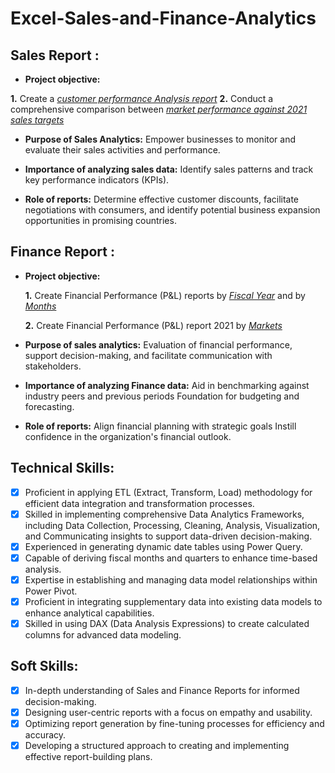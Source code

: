 # Excel-Sales-and-Finance-Analytics

## Sales Report :

- **Project objective:**

 **1.** Create a _[customer performance Analysis report](https://github.com/farazdataanalyst/Atliq-Hardware-Sales-and-Finance-Excel-Project/blob/main/Excel%20Project-%20Atliq%20Hardware%20Customer%20Performance%20Analysis.pdf)_ 
**2.** Conduct a comprehensive comparison between _[market performance against 2021 sales targets](https://github.com/farazdataanalyst/Atliq-Hardware-Sales-and-Finance-Excel-Project/blob/main/Excel%20Project-%20Atliq%20Hardware%20Market%20Performance%20vs%202021%20Targets.pdf)_

- **Purpose of Sales Analytics:** Empower businesses to monitor and evaluate their sales activities and performance.

- **Importance of analyzing sales data:** Identify sales patterns and track key performance indicators (KPIs).

- **Role of reports:** Determine effective customer discounts, facilitate negotiations with consumers, and identify potential business expansion opportunities in promising countries.


## Finance Report :

- **Project objective:** 

    **1.** Create Financial Performance (P&L) reports by _[Fiscal Year](https://github.com/farazdataanalyst/Atliq-Hardware-Sales-and-Finance-Excel-Project/blob/main/Excel%20Project-%20Atliq%20Hardware%20Financial%20Performance%20By%20FY.pdf)_ and by _[Months](https://github.com/farazdataanalyst/Atliq-Hardware-Sales-and-Finance-Excel-Project/blob/main/Excel%20Project-%20Atliq%20Hardware%20Monthly%20Financial%20Performance.pdf)_ 

   **2.** Create Financial Performance (P&L)  report 2021 by _[Markets](https://github.com/farazdataanalyst/Atliq-Hardware-Sales-and-Finance-Excel-Project/blob/main/Excel%20Project-%20Atliq%20Hardware%20Financial%20Performance%20by%20Market%202021.pdf)_

- **Purpose of sales analytics:** Evaluation of financial performance, support decision-making, and facilitate communication with stakeholders.

- **Importance of analyzing Finance data:** Aid in benchmarking against industry peers and previous periods Foundation for budgeting and forecasting.

- **Role of reports:** Align financial planning with strategic goals Instill confidence in the organization's financial outlook.


## Technical Skills:
- [x] Proficient in applying ETL (Extract, Transform, Load) methodology for efficient data integration and transformation processes.
- [x]	Skilled in implementing comprehensive Data Analytics Frameworks, including Data Collection, Processing, Cleaning, Analysis, Visualization, and Communicating insights to support data-driven decision-making.
- [x] Experienced in generating dynamic date tables using Power Query.
- [x] Capable of deriving fiscal months and quarters to enhance time-based analysis.
- [x] Expertise in establishing and managing data model relationships within Power Pivot.
- [x] Proficient in integrating supplementary data into existing data models to enhance analytical capabilities.
- [x] Skilled in using DAX (Data Analysis Expressions) to create calculated columns for advanced data modeling.

## Soft Skills:
- [x]	In-depth understanding of Sales and Finance Reports for informed decision-making.
- [x] Designing user-centric reports with a focus on empathy and usability.
- [x] Optimizing report generation by fine-tuning processes for efficiency and accuracy.
- [x] Developing a structured approach to creating and implementing effective report-building plans.
